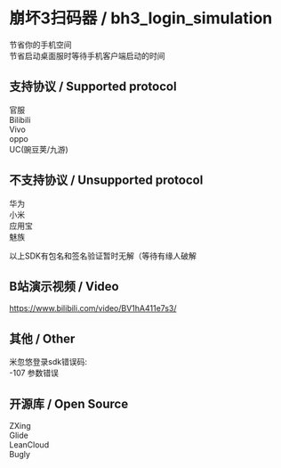 # 崩坏3扫码器 / bh3_login_simulation

节省你的手机空间  
节省启动桌面服时等待手机客户端启动的时间  
  

## 支持协议 / Supported protocol

官服   
Bilibili  
Vivo  
oppo  
UC(豌豆荚/九游)    
  
## 不支持协议 / Unsupported protocol
华为  
小米  
应用宝  
魅族  

以上SDK有包名和签名验证暂时无解（等待有缘人破解  


## B站演示视频 / Video

https://www.bilibili.com/video/BV1hA411e7s3/

## 其他 / Other
米忽悠登录sdk错误码:  
-107 参数错误

## 开源库 / Open Source
ZXing  
Glide  
LeanCloud  
Bugly  